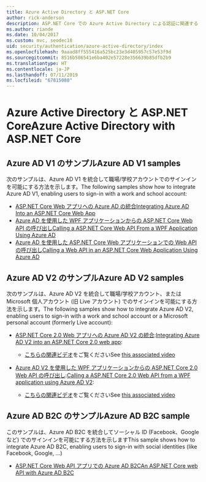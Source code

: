 ```yaml
---
title: Azure Active Directory と ASP.NET Core
author: rick-anderson
description: ASP.NET Core での Azure Active Directory による認証に関連するトピックについて説明します。
ms.author: riande
ms.date: 10/04/2017
ms.custom: mvc, seodec18
uid: security/authentication/azure-active-directory/index
ms.openlocfilehash: 9aaad8ff555416a525bc23e3d405957c57e53f9d
ms.sourcegitcommit: 8516b586541e6ba402e57228e356639b85dfb2b9
ms.translationtype: HT
ms.contentlocale: ja-JP
ms.lasthandoff: 07/11/2019
ms.locfileid: "67815080"
---
```

# <a name="azure-active-directory-with-aspnet-core"></a><span data-ttu-id="5bb6c-103">Azure Active Directory と ASP.NET Core</span><span class="sxs-lookup"><span data-stu-id="5bb6c-103">Azure Active Directory with ASP.NET Core</span></span>

## <a name="azure-ad-v1-samples"></a><span data-ttu-id="5bb6c-104">Azure AD V1 のサンプル</span><span class="sxs-lookup"><span data-stu-id="5bb6c-104">Azure AD V1 samples</span></span>

<span data-ttu-id="5bb6c-105">次のサンプルは、Azure AD V1 を統合して職場/学校アカウントでのサインインを可能にする方法を示します。</span><span class="sxs-lookup"><span data-stu-id="5bb6c-105">The following samples show how to integrate Azure AD V1, enabling users to sign-in with a work and school account:</span></span>
* [<span data-ttu-id="5bb6c-106">ASP.NET Core Web アプリへの Azure AD の統合</span><span class="sxs-lookup"><span data-stu-id="5bb6c-106">Integrating Azure AD Into an ASP.NET Core Web App</span></span>](https://azure.microsoft.com/documentation/samples/active-directory-dotnet-webapp-openidconnect-aspnetcore/)
* [<span data-ttu-id="5bb6c-107">Azure AD を使用した WPF アプリケーションからの ASP.NET Core Web API の呼び出し</span><span class="sxs-lookup"><span data-stu-id="5bb6c-107">Calling a ASP.NET Core Web API From a WPF Application Using Azure AD</span></span>](https://azure.microsoft.com/documentation/samples/active-directory-dotnet-native-aspnetcore/)
* [<span data-ttu-id="5bb6c-108">Azure AD を使用した ASP.NET Core Web アプリケーションでの Web API の呼び出し</span><span class="sxs-lookup"><span data-stu-id="5bb6c-108">Calling a Web API in an ASP.NET Core Web Application Using Azure AD</span></span>](https://azure.microsoft.com/documentation/samples/active-directory-dotnet-webapp-webapi-openidconnect-aspnetcore/)

## <a name="azure-ad-v2-samples"></a><span data-ttu-id="5bb6c-109">Azure AD V2 のサンプル</span><span class="sxs-lookup"><span data-stu-id="5bb6c-109">Azure AD V2 samples</span></span>

<span data-ttu-id="5bb6c-110">次のサンプルは、Azure AD V2 を統合して職場/学校アカウント、または Microsoft 個人アカウント (旧 Live アカウント) でのサインインを可能にする方法を示します。</span><span class="sxs-lookup"><span data-stu-id="5bb6c-110">The following samples show how to integrate Azure AD V2, enabling users to sign-in with a work and school account or a Microsoft personal account (formerly Live account):</span></span>
* <span data-ttu-id="5bb6c-111">[ASP.NET Core 2.0 Web アプリへの Azure AD V2 の統合](https://github.com/Azure-Samples/active-directory-aspnetcore-webapp-openidconnect-v2):</span><span class="sxs-lookup"><span data-stu-id="5bb6c-111">[Integrating Azure AD V2 into an ASP.NET Core 2.0 web app](https://github.com/Azure-Samples/active-directory-aspnetcore-webapp-openidconnect-v2):</span></span> 
  * <span data-ttu-id="5bb6c-112">[こちらの関連ビデオ](https://channel9.msdn.com/Events/Build/2018/THR5001)をご覧ください</span><span class="sxs-lookup"><span data-stu-id="5bb6c-112">See [this associated video](https://channel9.msdn.com/Events/Build/2018/THR5001)</span></span> 

* <span data-ttu-id="5bb6c-113">[Azure AD V2 を使用した WPF アプリケーションからの ASP.NET Core 2.0 Web API の呼び出し](https://github.com/azure-samples/active-directory-dotnet-native-aspnetcore-v2):</span><span class="sxs-lookup"><span data-stu-id="5bb6c-113">[Calling a ASP.NET Core 2.0 Web API from a WPF application using Azure AD V2](https://github.com/azure-samples/active-directory-dotnet-native-aspnetcore-v2):</span></span> 
  * <span data-ttu-id="5bb6c-114">[こちらの関連ビデオ](https://channel9.msdn.com/Events/Build/2018/THR5000)をご覧ください</span><span class="sxs-lookup"><span data-stu-id="5bb6c-114">See [this associated video](https://channel9.msdn.com/Events/Build/2018/THR5000)</span></span>

## <a name="azure-ad-b2c-sample"></a><span data-ttu-id="5bb6c-115">Azure AD B2C のサンプル</span><span class="sxs-lookup"><span data-stu-id="5bb6c-115">Azure AD B2C sample</span></span>

<span data-ttu-id="5bb6c-116">このサンプルは、Azure AD B2C を統合してソーシャル ID (Facebook、Google など) でのサインインを可能にする方法を示します</span><span class="sxs-lookup"><span data-stu-id="5bb6c-116">This sample shows how to integrate Azure AD B2C, enabling users to sign-in with social identities (like Facebook, Google, ...)</span></span>
* [<span data-ttu-id="5bb6c-117">ASP.NET Core Web API アプリでの Azure AD B2C</span><span class="sxs-lookup"><span data-stu-id="5bb6c-117">An ASP.NET Core web API with Azure AD B2C</span></span>](https://azure.microsoft.com/resources/samples/active-directory-b2c-dotnetcore-webapi/)
